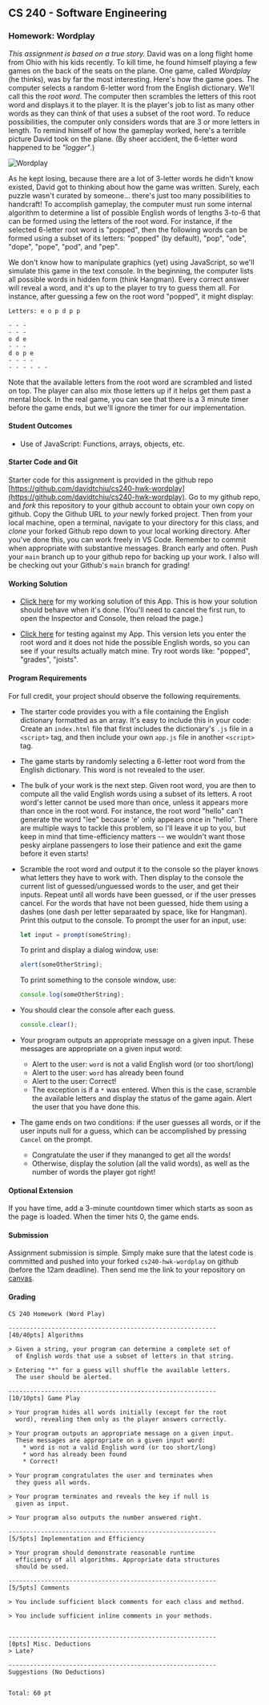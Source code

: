 ## CS 240 - Software Engineering

### Homework: Wordplay

_This assignment is based on a true story._ David was on a long flight home from Ohio with his kids recently. To kill time, he found himself playing a few games on the back of the seats on the plane. One game, called _Wordplay_ (he thinks), was by far the most interesting.
Here's how the game goes. The computer selects a random 6-letter word from the English dictionary. We'll call this the _root word_. The computer then scrambles the letters of this root word and displays it to the player. It is the player's job to list as many other words as they can think of that uses a subset of the root word. To reduce possibilities, the computer only considers words that are 3 or more letters in length. To remind himself of how the gameplay worked, here's a terrible picture David took on the plane. (By sheer accident, the 6-letter word happened to be _"logger"_.)

![Wordplay](figures/wordplay.jpg)

As he kept losing, because there are a lot of 3-letter words he didn't know existed, David got to thinking about how the game was written. Surely, each puzzle wasn't curated by someone... there's just too many possibilities to handcraft! To accomplish gameplay, the computer must run some internal algorithm to determine a list of possible English words of lengths 3-to-6 that can be formed using the letters of the root word. For instance, if the selected 6-letter root word is "popped", then the following words can be formed using a subset of its letters: "popped" (by default), "pop", "ode", "dope", "pope", "pod", and "pep".

We don't know how to manipulate graphics (yet) using JavaScript, so we'll simulate this game in the text console. In the beginning, the computer lists all possible words in hidden form (think Hangman). Every correct answer will reveal a word, and it's up to the player to try to guess them all. For instance, after guessing a few on the root word "popped", it might display:

```
Letters: e o p d p p

- - -
- - -
o d e
- - -
d o p e
- - - -
- - - - - -
```

Note that the available letters from the root word are scrambled and listed on top. The player can also mix those letters up if it helps get them past a mental block. In the real game, you can see that there is a 3 minute timer before the game ends, but we'll ignore the timer for our implementation.

#### Student Outcomes

- Use of JavaScript: Functions, arrays, objects, etc.

#### Starter Code and Git

Starter code for this assignment is provided in the github repo [https://github.com/davidtchiu/cs240-hwk-wordplay](https://github.com/davidtchiu/cs240-hwk-wordplay). Go to my github repo, and _*fork*_ this repository to your github account to obtain your own copy on github. Copy the Github URL to _your_ newly forked project. Then from your local machine, open a terminal, navigate to your directory for this class, and _*clone*_ your forked Github repo down to your local working directory. After you've done this, you can work freely in VS Code. Remember to commit when appropriate with substantive messages. Branch early and often. Push your `main` branch up to your github repo for backing up your work. I also will be checking out your Github's `main` branch for grading!

#### Working Solution

- [Click here](demo/) for my working solution of this App. This is how your solution should behave when it's done. (You'll need to cancel the first run, to open the Inspector and Console, then reload the page.)

- [Click here](demo2/) for testing against my App. This version lets you enter the root word and it does not hide the possible English words, so you can see if your results actually match mine. Try root words like: "popped", "grades", "joists".

#### Program Requirements

For full credit, your project should observe the following requirements.

- The starter code provides you with a file containing the English dictionary formatted as an array. It's easy to include this in your code: Create an `index.html` file that first includes the dictionary's `.js` file in a `<script>` tag, and then include your own `app.js` file in another `<script>` tag.

- The game starts by randomly selecting a 6-letter root word from the English dictionary. This word is not revealed to the user.

- The bulk of your work is the next step. Given root word, you are then to compute all the valid English words using a subset of its letters. A root word's letter cannot be used more than once, unless it appears more than once in the root word. For instance, the root word "hello" can't generate the word "lee" because 'e' only appears once in "hello". There are multiple ways to tackle this problem, so I'll leave it up to you, but keep in mind that time-efficiency matters -- we wouldn't want those pesky airplane passengers to lose their patience and exit the game before it even starts!

- Scramble the root word and output it to the console so the player knows what letters they have to work with. Then display to the console the current list of guessed/unguessed words to the user, and get their inputs. Repeat until all words have been guessed, or if the user presses cancel. For the words that have not been guessed, hide them using a dashes (one dash per letter separaated by space, like for Hangman). Print this output to the console.
  To prompt the user for an input, use:

  ```javascript
  let input = prompt(someString);
  ```

  To print and display a dialog window, use:

  ```javascript
  alert(someOtherString);
  ```

  To print something to the console window, use:

  ```javascript
  console.log(someOtherString);
  ```

- You should clear the console after each guess.

  ```javascript
  console.clear();
  ```

- Your program outputs an appropriate message on a given input. These messages are appropriate on a given input word:

  - Alert to the user: `word` is not a valid English word (or too short/long)
  - Alert to the user: `word` has already been found
  - Alert to the user: Correct!
  - The exception is if a `*` was entered. When this is the case, scramble the available letters and display the status of the game again. Alert the user that you have done this.

- The game ends on two conditions: if the user guesses all words, or if the user inputs null for a guess, which can be accomplished by pressing `Cancel` on the prompt.

  - Congratulate the user if they mananged to get all the words!
  - Otherwise, display the solution (all the valid words), as well as the number of words the player got right!

#### Optional Extension

If you have time, add a 3-minute countdown timer which starts as soon as the page is loaded. When the timer hits 0, the game ends.

#### Submission

Assignment submission is simple. Simply make sure that the latest code is committed and pushed into your forked `cs240-hwk-wordplay` on github (before the 12am deadline). Then send me the link to your repository on [canvas](https://canvas.pugetsound.edu).

#### Grading

```
CS 240 Homework (Word Play)

----------------------------------------------------------
[40/40pts] Algorithms

> Given a string, your program can determine a complete set of
  of English words that use a subset of letters in that string.

> Entering "*" for a guess will shuffle the available letters.
  The user should be alerted.

----------------------------------------------------------
[10/10pts] Game Play

> Your program hides all words initially (except for the root
  word), revealing them only as the player answers correctly.

> Your program outputs an appropriate message on a given input.
  These messages are appropriate on a given input word:
    * word is not a valid English word (or too short/long)
    * word has already been found
    * Correct!

> Your program congratulates the user and terminates when
  they guess all words.

> Your program terminates and reveals the key if null is
  given as input.

> Your program also outputs the number answered right.

----------------------------------------------------------
[5/5pts] Implementation and Efficiency

> Your program should demonstrate reasonable runtime
  efficiency of all algorithms. Appropriate data structures
  should be used.

----------------------------------------------------------
[5/5pts] Comments

> You include sufficient block comments for each class and method.

> You include sufficient inline comments in your methods.


----------------------------------------------------------
[0pts] Misc. Deductions
> Late?

----------------------------------------------------------
Suggestions (No Deductions)


Total: 60 pt
```
